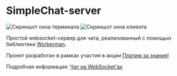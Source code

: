 # SimpleChat-server

![Скриншот окна терминала](https://wxmaper.ru/pub/simplychat/scr3-1.png)
![Скриншот окна клиента](https://wxmaper.ru/pub/simplychat/scr1.png)

Простой websocket-сервер для чата, реализованный с помощью библиотеки [Workerman](https://github.com/walkor/Workerman).

Проект разработан в рамках участия в акции [Платим за знания!](https://timeweb.com/ru/services/bonuses/2852?i=32078&a=79)

Подробная информация: [Чат на WebSocket'ах](https://timeweb.com/ru/community/articles/chat-na-websocket-ah-1?i=32078&a=79)
